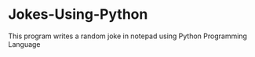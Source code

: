 # Jokes-Using-Python
This program writes a random joke in notepad using Python Programming Language
